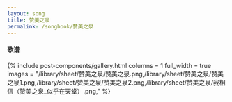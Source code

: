 ```yaml
---
layout: song
title: 赞美之泉
permalink: /songbook/赞美之泉
---
```


#### 歌谱

{% include post-components/gallery.html
    columns = 1
    full_width = true
    images = "/library/sheet/赞美之泉/赞美之泉.png,/library/sheet/赞美之泉/赞美之泉1.png,/library/sheet/赞美之泉/赞美之泉2.png,/library/sheet/赞美之泉/我相信（赞美之泉_似乎在天堂）.png,"
%}
